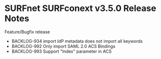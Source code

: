 # SURFnet SURFconext v3.5.0 Release Notes #

Feature/Bugfix release
* BACKLOG-934 import IdP metadata does not import all keywords
* BACKLOG-992 Only import SAML 2.0 ACS Bindings
* BACKLOG-993 Support "Index" parameter in ACS